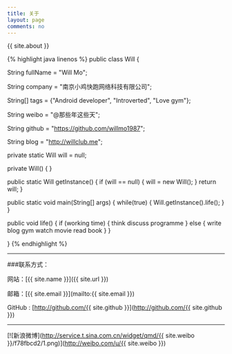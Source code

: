 ```yaml
---
title: 关于
layout: page
comments: no
---
```


{{ site.about }}

{% highlight java linenos %}
public class Will {

  String fullName = "Will Mo";

  String company = "南京小鸡快跑网络科技有限公司";

  String[] tags = {"Android developer", "Introverted", "Love gym"};
    
  String weibo = "@那些年这些天";
    
  String github = "https://github.com/willmo1987";

  String blog = "http://willclub.me";

  private static Will will = null;
  
  private Will() {
  }

  public static Will getInstance() {
    if (will == null) {
      will = new Will();
    }
    return will;
  }

  public static void main(String[] args) {
    while(true) {
      Will.getInstance().life();
    }
  }

  public void life() {
    if (working time) {
      think
      discuss
      programme
    }
    else {
      write blog
      gym
      watch movie
      read book
    }
  }

}
{% endhighlight %}

----

###联系方式：

网站：[{{ site.name }}]({{ site.url }})

邮箱：[{{ site.email }}](mailto:{{ site.email }})

GitHub : [http://github.com/{{ site.github }}](http://github.com/{{ site.github }})

----


[![新浪微博](http://service.t.sina.com.cn/widget/qmd/{{ site.weibo }}/f78fbcd2/1.png)](http://weibo.com/u/{{ site.weibo }})
